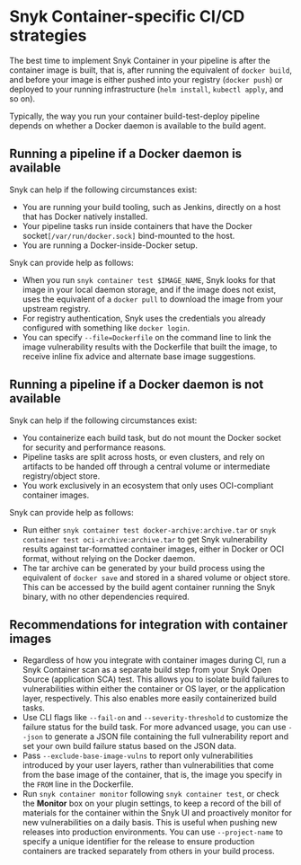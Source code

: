 # Snyk Container-specific CI/CD strategies

The best time to implement Snyk Container in your pipeline is after the container image is built, that is, after running the equivalent of `docker build`, and before your image is either pushed into your registry (`docker push`) or deployed to your running infrastructure (`helm install`, `kubectl apply`, and so on).

Typically, the way you run your container build-test-deploy pipeline depends on whether a Docker daemon is available to the build agent.

## **Running a pipeline if a Docker daemon is available**

Snyk can help if the following circumstances exist:

* You are running your build tooling, such as Jenkins, directly on a host that has Docker natively installed.
* Your pipeline tasks run inside containers that have the Docker socket`[/var/run/docker.sock]` bind-mounted to the host.
* You are running a Docker-inside-Docker setup.

Snyk can provide help as follows:

* When you run `snyk container test $IMAGE_NAME`, Snyk looks for that image in your local daemon storage, and if the image does not exist, uses the equivalent of a `docker pull` to download the image from your upstream registry.
* For registry authentication, Snyk uses the credentials you already configured with something like `docker login`.
* You can specify `--file=Dockerfile` on the command line to link the image vulnerability results with the Dockerfile that built the image, to receive inline fix advice and alternate base image suggestions.

## **Running a pipeline if a Docker daemon is not available**

Snyk can help if the following circumstances exist:

* You containerize each build task, but do not mount the Docker socket for security and performance reasons.
* Pipeline tasks are split across hosts, or even clusters, and rely on artifacts to be handed off through a central volume or intermediate registry/object store.
* You work exclusively in an ecosystem that only uses OCI-compliant container images.

Snyk can provide help as follows:

* Run either `snyk container test docker-archive:archive.tar` or `snyk container test oci-archive:archive.tar` to get Snyk vulnerability results against tar-formatted container images, either in Docker or OCI format, without relying on the Docker daemon.
* The tar archive can be generated by your build process using the equivalent of `docker save` and stored in a shared volume or object store. This can be accessed by the build agent container running the Snyk binary, with no other dependencies required.

## Recommendations for integration with container images

* Regardless of how you integrate with container images during CI, run a Snyk Container scan as a separate build step from your Snyk Open Source (application SCA) test. This allows you to isolate build failures to vulnerabilities within either the container or OS layer, or the application layer, respectively. This also enables more easily containerized build tasks.
* Use CLI flags like `--fail-on` and `--severity-threshold` to customize the failure status for the build task. For more advanced usage, you can use `--json` to generate a JSON file containing the full vulnerability report and set your own build failure status based on the JSON data.
* Pass `--exclude-base-image-vulns` to report only vulnerabilities introduced by your user layers, rather than vulnerabilities that come from the base image of the container, that is, the image you specify in the `FROM` line in the Dockerfile.
* Run `snyk container monitor` following `snyk container test`, or check the **Monitor** box on your plugin settings, to keep a record of the bill of materials for the container within the Snyk UI and proactively monitor for new vulnerabilities on a daily basis. This is useful when pushing new releases into production environments. You can use `--project-name` to specify a unique identifier for the release to ensure production containers are tracked separately from others in your build process.
